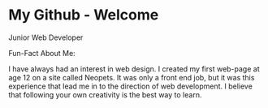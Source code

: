 My Github - Welcome
===================

Junior Web Developer

Fun-Fact About Me:

I have always had an interest in web design. 
I created my first web-page at age 12 on a site called Neopets. It was only a front end job, 
but it was this experience that lead me in to the direction of web development. I believe that
following your own creativity is the best way to learn.
